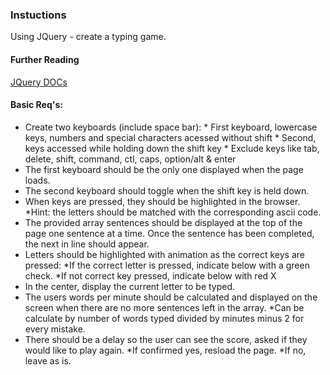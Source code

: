 ### Instuctions

Using JQuery - create a typing game.

#### Further Reading
[JQuery DOCs](https://jquery.com/)

#### Basic Req's:
* Create two keyboards (include space bar):
		* First keyboard, lowercase keys, numbers and special characters acessed without shift
		* Second, keys accessed while holding down the shift key
		* Exclude keys like tab, delete, shift, command, ctl, caps, option/alt & enter
* The first keyboard should be the only one displayed when the page loads.
* The second keyboard should toggle when the shift key is held down.
* When keys are pressed, they should be highlighted in the browser.
		*Hint: the letters should be matched with the corresponding ascii code.
* The provided array sentences should be displayed at the top of the page one sentence at a time. Once the sentence has been completed, the next in line should appear.
* Letters should be highlighted with animation as the correct keys are pressed:
		*If the correct letter is pressed, indicate below with a green check.
		*If not correct key pressed, indicate below with red X
* In the center, display the current letter to be typed.
* The users words per minute should be calculated and displayed on the screen when there are no more sentences left in the array.
		*Can be calculate by number of words typed divided by minutes minus 2 for every mistake.
* There should be a delay so the user can see the score, asked if they would like to play again.
		*If confirmed yes, resload the page.
		*If no, leave as is.
